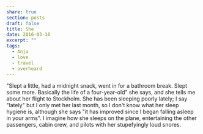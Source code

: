 ```yaml
---
share: true
section: posts
draft: false
title: She
date: 2016-03-16
excerpt: ""
tags:
  - Anja
  - love
  - travel
  - overheard
---
```


"Slept a little, had a midnight snack, went in for a bathroom break. Slept some more. Basically the life of a four-year-old" she says, and she tells me about her flight to Stockholm. She has been sleeping poorly lately; I say "lately" but I only met her last month, so I don't know what her sleep hygiene is, although she says "it has improved since I began falling asleep in your arms". I imagine how she sleeps on the plane, entertaining the other passengers, cabin crew, and pilots with her stupefyingly loud snores.